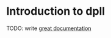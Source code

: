 # Introduction to dpll

TODO: write [great documentation](http://jacobian.org/writing/what-to-write/)

